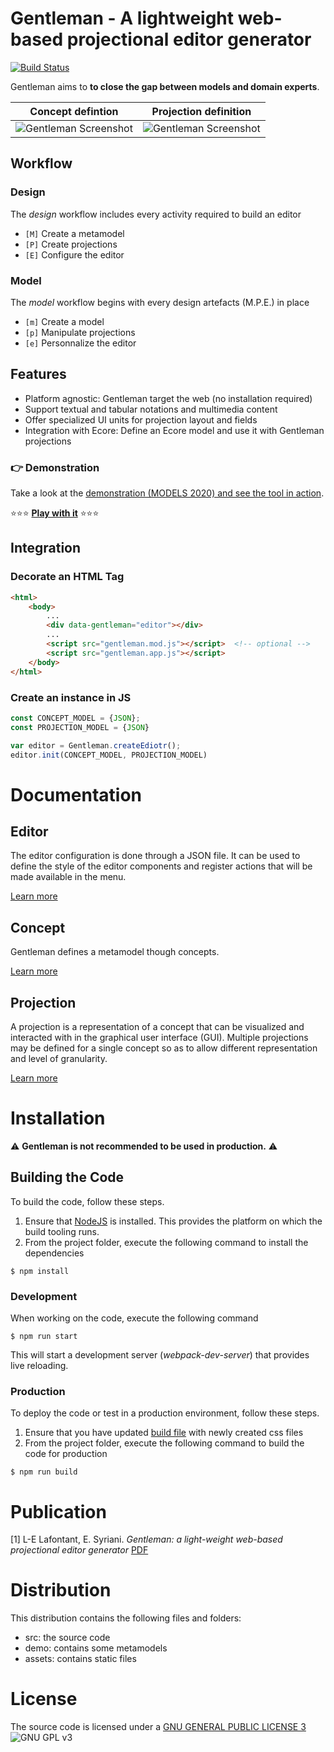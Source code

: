 # Gentleman - A lightweight web-based projectional editor generator

[![Build Status](https://travis-ci.org/geodes-sms/gentleman.svg?branch=master)](https://travis-ci.org/geodes-sms/gentleman)

Gentleman aims to **to close the gap between models and domain experts**.

| Concept defintion        | Projection definition           |
|:-------------:|:-------------:|
| ![Gentleman Screenshot](https://geodes-sms.github.io/gentleman/assets/images/concept.png "Concept definition")  | ![Gentleman Screenshot](https://geodes-sms.github.io/gentleman/assets/images/projection.png "projection definition") |

## Workflow

### **Design**

The *design* workflow includes every activity required to build an editor

- `[M]` Create a metamodel
- `[P]` Create projections
- `[E]` Configure the editor

### **Model**

The *model* workflow begins with every design artefacts (M.P.E.) in place

- `[m]` Create a model
- `[p]` Manipulate projections
- `[e]` Personnalize the editor

## Features

- Platform agnostic: Gentleman target the web (no installation required)
- Support textual and tabular notations and multimedia content
- Offer specialized UI units for projection layout and fields
- Integration with Ecore: Define an Ecore model and use it with Gentleman projections

### 👉 Demonstration

Take a look at the [demonstration (MODELS 2020) and see the tool in action](https://youtu.be/wJ4hVZjmrv4).

⭐⭐⭐ **[Play with it](https://geodes-sms.github.io/gentleman/demo/index.html)** ⭐⭐⭐


## Integration

### Decorate an HTML Tag

```html
<html>
    <body>
        ...
        <div data-gentleman="editor"></div>
        ...
        <script src="gentleman.mod.js"></script>  <!-- optional -->
        <script src="gentleman.app.js"></script>
    </body>
</html>
```

### Create an instance in JS

```javascript
const CONCEPT_MODEL = {JSON};
const PROJECTION_MODEL = {JSON}

var editor = Gentleman.createEdiotr();
editor.init(CONCEPT_MODEL, PROJECTION_MODEL)
```

# Documentation

## Editor

The editor configuration is done through a JSON file.
It can be used to define the style of the editor components and register actions that will be made available in the menu.

[Learn more](docs/editor.md)

## Concept

Gentleman defines a metamodel though concepts.

[Learn more](docs/concept.md)

## Projection

A projection is a representation of a concept that can be visualized and interacted with in the graphical user interface (GUI).
Multiple projections may be defined for a single concept so as to allow different representation and level of granularity.

[Learn more](docs/projection.md)

# Installation

⚠️ **Gentleman is not recommended to be used in production.** ⚠️

## Building the Code

To build the code, follow these steps.

1. Ensure that [NodeJS](http://nodejs.org/) is installed. This provides the platform on which the build tooling runs.
2. From the project folder, execute the following command to install the dependencies

```
$ npm install
```

### Development

When working on the code, execute the following command

```
$ npm run start
```

This will start a development server (*webpack-dev-server*) that provides live reloading.

### Production

To deploy the code or test in a production environment, follow these steps.

1. Ensure that you have updated [build file](scripts/build.js) with newly created css files
2. From the project folder, execute the following command to build the code for production

```
$ npm run build
```

<!-- You can read the documentation for Gentleman [here](https://geodes-sms.github.io/gentleman/docs). If you would like to help improve this documentation, the source for many of the docs can be found in the doc folder within this repository.  -->
  
# Publication

[1] L-E Lafontant, E. Syriani. *Gentleman: a light-weight web-based projectional editor generator* [PDF](https://dl.acm.org/doi/pdf/10.1145/3417990.3421998)

# Distribution

This distribution contains the following files and folders:

- src: the source code
- demo: contains some metamodels
- assets: contains static files
<!-- - doc: the source code documentation -->

# License

The source code is licensed under a [GNU GENERAL PUBLIC LICENSE 3](https://www.gnu.org/copyleft/gpl.html) ![GNU GPL v3](https://img.shields.io/badge/license-GPLv3-blue.svg)
